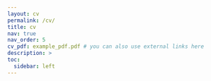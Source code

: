 ```yaml
---
layout: cv
permalink: /cv/
title: cv
nav: true
nav_order: 5
cv_pdf: example_pdf.pdf # you can also use external links here
description: >
toc:
  sidebar: left
---
```

